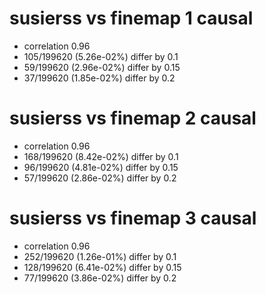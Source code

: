 # susierss vs finemap  1 causal

- correlation 0.96
- 105/199620 (5.26e-02%) differ by 0.1
- 59/199620 (2.96e-02%) differ by 0.15
- 37/199620 (1.85e-02%) differ by 0.2


# susierss vs finemap  2 causal

- correlation 0.96
- 168/199620 (8.42e-02%) differ by 0.1
- 96/199620 (4.81e-02%) differ by 0.15
- 57/199620 (2.86e-02%) differ by 0.2


# susierss vs finemap  3 causal

- correlation 0.96
- 252/199620 (1.26e-01%) differ by 0.1
- 128/199620 (6.41e-02%) differ by 0.15
- 77/199620 (3.86e-02%) differ by 0.2


